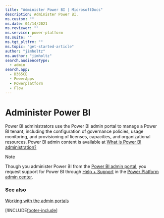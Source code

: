 ```yaml
---
title: "Administer Power BI | MicrosoftDocs"
description: Administer Power BI.
ms.custom: ""
ms.date: 04/14/2021
ms.reviewer: ""
ms.service: power-platform
ms.suite: ""
ms.tgt_pltfrm: ""
ms.topic: "get-started-article"
author: "jimholtz"
ms.author: "jimholtz"
search.audienceType: 
  - admin
search.app:
  - D365CE
  - PowerApps
  - Powerplatform
  - Flow
---
```

# Administer Power BI

Power BI administrators use the Power BI admin portal to manage a Power BI tenant, including the configuration of governance policies, usage monitoring, and provisioning of licenses, capacities, and organizational resources. Power BI admin content is available at [What is Power BI administration?](/power-bi/service-admin-administering-power-bi-in-your-organization)

> [!NOTE]
> Though you administer Power BI from the [Power BI admin portal](https://app.powerbi.com/), you request support for Power BI through [Help + Support](get-help-support.md) in the [Power Platform admin center](https://admin.powerplatform.microsoft.com/).

### See also
[Working with the admin portals](wp-work-with-admin-portals.md)


[!INCLUDE[footer-include](../includes/footer-banner.md)]